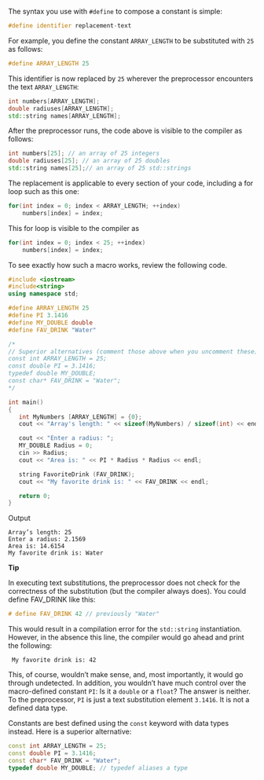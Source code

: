 [//]: # (### Using the Macro #define to Define Constants)

The syntax you use with `#define` to compose a constant is simple:

```cpp
#define identifier replacement-text 
```

For example, you define the constant `ARRAY_LENGTH` to be substituted with `25` as follows:

```cpp
#define ARRAY_LENGTH 25
```

This identifier is now replaced by `25` wherever the preprocessor encounters the text `ARRAY_LENGTH`:

```cpp
int numbers[ARRAY_LENGTH]; 
double radiuses[ARRAY_LENGTH]; 
std::string names[ARRAY_LENGTH];
```

After the preprocessor runs, the code above is visible to the compiler as follows:

```cpp
int numbers[25]; // an array of 25 integers 
double radiuses[25]; // an array of 25 doubles 
std::string names[25];// an array of 25 std::strings
```

The replacement is applicable to every section of your code, including a for loop such as this one:

```cpp
for(int index = 0; index < ARRAY_LENGTH; ++index) 
    numbers[index] = index;
```

This for loop is visible to the compiler as

```cpp
for(int index = 0; index < 25; ++index) 
    numbers[index] = index;
```

To see exactly how such a macro works, review the following code.

```cpp
#include <iostream>
#include<string>
using namespace std;

#define ARRAY_LENGTH 25
#define PI 3.1416
#define MY_DOUBLE double
#define FAV_DRINK "Water"

/*
// Superior alternatives (comment those above when you uncomment these)
const int ARRAY_LENGTH = 25;
const double PI = 3.1416;
typedef double MY_DOUBLE;
const char* FAV_DRINK = "Water";
*/

int main()
{
   int MyNumbers [ARRAY_LENGTH] = {0};
   cout << "Array's length: " << sizeof(MyNumbers) / sizeof(int) << endl;

   cout << "Enter a radius: ";
   MY_DOUBLE Radius = 0;
   cin >> Radius;
   cout << "Area is: " << PI * Radius * Radius << endl;

   string FavoriteDrink (FAV_DRINK);
   cout << "My favorite drink is: " << FAV_DRINK << endl;

   return 0;
}
```

Output

```
Array’s length: 25 
Enter a radius: 2.1569 
Area is: 14.6154 
My favorite drink is: Water

```

**Tip**

In executing text substitutions, the preprocessor does not check for the correctness of the substitution (but the compiler always does). You could define FAV_DRINK like this:

```cpp
# define FAV_DRINK 42 // previously "Water"
```

 This would result in a compilation error for the `std::string` instantiation. However, in the absence this line, the compiler would go ahead and print the following:

```
 My favorite drink is: 42
```

This, of course, wouldn’t make sense, and, most importantly, it would go through undetected. In addition, you wouldn’t have much control over the macro-defined constant `PI`: Is it a `double` or a `float`? The answer is neither. To the preprocessor, `PI` is just a text substitution element `3.1416`. It is not a defined data type.

Constants are best defined using the `const` keyword with data types instead. Here is a superior alternative:

```cpp
const int ARRAY_LENGTH = 25; 
const double PI = 3.1416; 
const char* FAV_DRINK = "Water"; 
typedef double MY_DOUBLE; // typedef aliases a type

```
